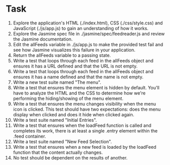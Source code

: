 # Task
1. Explore the application's HTML (./index.html), CSS (./css/style.css) and JavaScript (./js/app.js) to gain an understanding of how it works.
2. Explore the Jasmine spec file in ./jasmine/spec/feedreader.js and review the Jasmine documentation.
3. Edit the allFeeds variable in ./js/app.js to make the provided test fail and see how Jasmine visualizes this failure in your application.
4. Return the allFeeds variable to a passing state.
5. Write a test that loops through each feed in the allFeeds object and ensures it has a URL defined and that the URL is not empty.
6. Write a test that loops through each feed in the allFeeds object and ensures it has a name defined and that the name is not empty.
7. Write a new test suite named "The menu".
8. Write a test that ensures the menu element is hidden by default. You'll have to analyze the HTML and the CSS to determine how we're performing the hiding/showing of the menu element.
9. Write a test that ensures the menu changes visibility when the menu icon is clicked. This test should have two expectations: does the menu display when clicked and does it hide when clicked again.
10. Write a test suite named "Initial Entries".
11. Write a test that ensures when the loadFeed function is called and completes its work, there is at least a single .entry element within the .feed container.
12. Write a test suite named "New Feed Selection".
13. Write a test that ensures when a new feed is loaded by the loadFeed function that the content actually changes.
14. No test should be dependent on the results of another.
